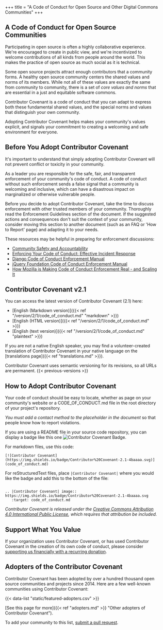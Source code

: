+++
title = "A Code of Conduct for Open Source and Other Digital Commons Communities"
+++

## A Code of Conduct for Open Source Communities

Participating in open source is often a highly collaborative experience. We're encouraged to create in public view, and we're incentivized to welcome contributions of all kinds from people around the world. This makes the practice of open source as much social as it is technical.

Some open source projects attract enough contributors that a community forms. A healthy open source community centers the shared values and norms of its members. While not all of these values are exactly the same from community to community, there is a set of _core values and norms_ that are essential in a just and equitable software commons.

Contributor Covenant is a code of conduct that you can adapt to express both these fundamental shared values, and the special norms and values that distinguish your own community.

Adopting Contributor Covenant helps makes your community's values explicit, and signals your commitment to creating a welcoming and safe environment for everyone.

## Before You Adopt Contributor Covenant

It's important to understand that simply adopting Contributor Covenant will not prevent conflict or toxicity in your community.

As a leader you are responsible for the safe, fair, and transparent enforcement of your community's code of conduct. A code of conduct without such enforcement sends a false signal that a community is welcoming and inclusive, which can have a disastrous impact on marginalized or otherwise vulnerable people.

Before you decide to adopt Contributor Covenant, take the time to discuss enforcement with other trusted members of your community. Thoroughly read the Enforcement Guidelines section of the document. If the suggested actions and consequences don't suit the context of your community, consider moving this section to another document (such as an FAQ or 'How to Report' page) and adapting it to your needs.

These resources may be helpful in preparing for enforcement discussions:

- [Community Safety and Accountability](http://safetyfirstpdx.org)
- [Enforcing Your Code of Conduct: Effective Incident Response](https://www.slideshare.net/aeschright/enforcing-your-code-of-conduct-effective-incident-response)
- [Django Code of Conduct Enforcement Manual](https://www.djangoproject.com/conduct/enforcement-manual/)
- [jQuery Foundation Code of Conduct Enforcement Manual](https://js.foundation/community/code-of-conduct/enforcement)
- [How Mozilla is Making Code of Conduct Enforcement Real - and Scaling It](https://medium.com/mozilla-open-innovation/how-were-making-code-of-conduct-enforcement-real-and-scaling-it-3e382cf94415)

## Contributor Covenant v2.1

You can access the latest version of Contributor Covenant (2.1) here:

- [English (Markdown version)]({{< ref "/version/2/1/code_of_conduct.md" "markdown" >}})
- [English (HTML version)]({{< ref "/version/2/1/code_of_conduct.md" >}})
- [English (text version)]({{< ref "/version/2/1/code_of_conduct.md" "plaintext" >}})

If you are not a native English speaker, you may find a volunteer-created translation of Contributor Covenant in your native language on the [translations page]({{< ref "translations.md" >}}).

Contributor Covenant uses semantic versioning for its revisions, so all URLs are permanent.
{{< previous-versions >}}

## How to Adopt Contributor Covenant

Your code of conduct should be easy to locate, whether as page on your community's website or a CODE_OF_CONDUCT.md file in the root directory of your project's repository.

*You must add a contact method to the placeholder in the document* so that people know how to report violations.

If you are using a README file in your source code repository, you can display a badge like this one ![Contributor Covenant Badge](https://img.shields.io/badge/Contributor%20Covenant-2.1-4baaaa.svg).

For markdown files, use this code:
```
[![Contributor Covenant](https://img.shields.io/badge/Contributor%20Covenant-2.1-4baaaa.svg)](code_of_conduct.md)
```
For reStructuredText files, place `|Contributor Covenant|` where you would like the badge and add this to the bottom of the file:
```

.. |Contributor Covenant| image:: https://img.shields.io/badge/Contributor%20Covenant-2.1-4baaaa.svg
   :target: code_of_conduct.md
```

*Contributor Covenant is released under the [Creative Commons Attribution 4.0 International Public License](https://github.com/EthicalSource/contributor_covenant/blob/release/LICENSE.md), which requires that attribution be included.*

## Support What You Value

If your organization uses Contributor Covenant, or has used Contributor Covenant in the creation of its own code of conduct, please consider [supporting us financially with a recurring donation](https://opencollective.com/contributor-covenant/contribute).

## Adopters of the Contributor Covenant

Contributor Covenant has been adopted by over a hundred thousand open source communities and projects since 2014.
Here are a few well-known communities using Contributor Covenant:

{{< data-list "static/featured-adopters.csv" >}}

[See this page for more]({{< ref "adopters.md" >}} "Other adopters of Contributor Covenant").

To add your community to this list, [submit a pull
request](https://github.com/EthicalSource/contributor_covenant/blob/release/README.md#registering-your-community-as-an-adopter "Contributor Covenant source code").
